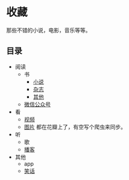 # 收藏
那些不错的小说，电影，音乐等等。

## 目录
* 阅读
  * 书
    * [小说](content/read/book/novel.md)
    * [杂志](content/read/book/magazine.md)
    * [其他](content/read/book/other.md)
  * [微信公众号](content/read/wechat.md)
* 看
  * [视频](content/watch.md)
  * [图片](http://huaban.com/ikdlmmdig4/) 都在花瓣上了，有空写个爬虫来同步。
* 听
  * 歌
  * [播客](content/listen.md)
* 其他
  * app
  * [笑话](content/gag.md)

